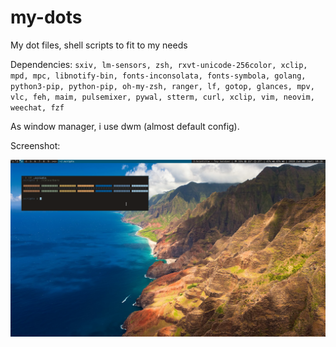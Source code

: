 # my-dots
My dot files, shell scripts to fit to my needs

Dependencies:
`sxiv, lm-sensors, zsh, rxvt-unicode-256color, xclip, mpd, mpc, libnotify-bin, fonts-inconsolata, fonts-symbola, golang, python3-pip, python-pip, oh-my-zsh, ranger, lf, gotop, glances, mpv, vlc, feh, maim, pulsemixer, pywal, stterm, curl, xclip, vim, neovim, weechat, fzf`

As window manager, i use dwm (almost default config).

Screenshot:

![Screenshot](screen.png?raw=true "Colors")


